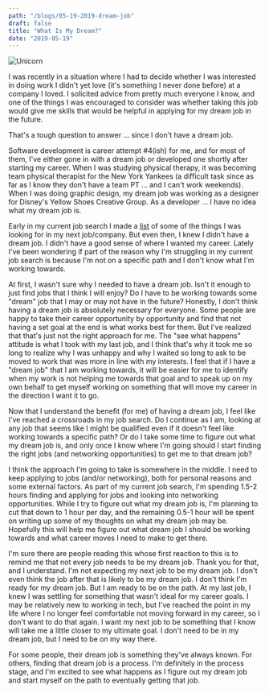 ```yaml
---
path: "/blogs/05-19-2019-dream-job"
draft: false 
title: "What Is My Dream?"
date: "2019-05-19"
---
```


![Unicorn](https://live.staticflickr.com/65535/40911697123_0cd16af3f5_m.jpg)

I was recently in a situation where I had to decide whether I was interested in doing work I didn't yet love (it's something I never done before) at a company I loved. I solicited advice from pretty much everyone I know, and one of the things I was encouraged to consider was whether taking this job would give me skills that would be helpful in applying for my dream job in the future.

That's a tough question to answer ... since I don't have a dream job.

Software development is career attempt #4(ish) for me, and for most of them, I've either gone in with a dream job or developed one shortly after starting my career. When I was studying physical therapy, it was becoming team physical therapist for the New York Yankees (a difficult task since as far as I know they don't have a team PT ... and I can't work weekends). When I was doing graphic design, my dream job was working as a designer for Disney's Yellow Shoes Creative Group. As a developer ... I have no idea what my dream job is.

Early in my current job search I made a [list](02-20-2019-my-ideal-job) of some of the things I was looking for in my next job/company. But even then, I knew I didn't have a dream job. I didn't have a good sense of where I wanted my career. Lately I've been wondering if part of the reason why I'm struggling in my current job search is because I'm not on a specific path and I don't know what I'm working towards.

At first, I wasn't sure why I needed to have a dream job. Isn't it enough to just find jobs that I think I will enjoy? Do I have to be working towards some "dream" job that I may or may not have in the future?
Honestly, I don't think having a dream job is absolutely necessary for everyone. Some people are happy to take their career opportunity by opportunity and find that not having a set goal at the end is what works best for them. But I've realized that that's just not the right approach for me. The "see what happens" attitude is what I took with my last job, and I think that's why it took me so long to realize why I was unhappy and why I waited so long to ask to be moved to work that was more in line with my interests. I feel that if I have a "dream job" that I am working towards, it will be easier for me to identify when my work is not helping me towards that goal and to speak up on my own behalf to get myself working on something that will move my career in the direction I want it to go.

Now that I understand the benefit (for me) of having a dream job, I feel like I've reached a crossroads in my job search. Do I continue as I am, looking at any job that seems like I might be qualified even if it doesn't feel like working towards a specific path? Or do I take some time to figure out what my dream job is, and only once I know where I'm going should I start finding the right jobs (and networking opportunities) to get me to that dream job?

I think the approach I'm going to take is somewhere in the middle. I need to keep applying to jobs (and/or networking), both for personal reasons and some external factors. As part of my current job search, I'm spending 1.5-2 hours finding and applying for jobs and looking into networking opportunities. While I try to figure out what my dream job is, I'm planning to cut that down to 1 hour per day, and the remaining 0.5-1 hour will be spent on writing up some of my thoughts on what my dream job may be. Hopefully this will help me figure out what dream job I should be working towards and what career moves I need to make to get there.

I'm sure there are people reading this whose first reaction to this is to remind me that not every job needs to be my dream job. Thank you for that, and I understand. I'm not expecting my next job to be my dream job. I don't even think the job after that is likely to be my dream job. I don't think I'm ready for my dream job. But I am ready to be on the path. At my last job, I knew I was settling for something that wasn't ideal for my career goals. I may be relatively new to working in tech, but I've reached the point in my life where I no longer feel comfortable not moving forward in my career, so I don't want to do that again. I want my next job to be something that I know will take me a little closer to my ultimate goal. I don't need to be in my dream job, but I need to be on my way there.

For some people, their dream job is something they've always known. For others, finding that dream job is a process. I'm definitely in the process stage, and I'm excited to see what happens as I figure out my dream job and start myself on the path to eventually getting that job.
